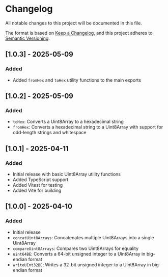 # Changelog

All notable changes to this project will be documented in this file.

The format is based on [Keep a Changelog](https://keepachangelog.com/en/1.0.0/),
and this project adheres to [Semantic Versioning](https://semver.org/spec/v2.0.0.html).

## [1.0.3] - 2025-05-09

### Added

- Added `fromHex` and `toHex` utility functions to the main exports

## [1.0.2] - 2025-05-09

### Added

- `toHex`: Converts a Uint8Array to a hexadecimal string
- `fromHex`: Converts a hexadecimal string to a Uint8Array with support for odd-length strings and whitespace

## [1.0.1] - 2025-04-11

### Added

- Initial release with basic Uint8Array utility functions
- Added TypeScript support
- Added Vitest for testing
- Added Vite for building

## [1.0.0] - 2025-04-10

### Added

- Initial release
- `concatUint8Arrays`: Concatenates multiple Uint8Arrays into a single Uint8Array
- `compareUint8Arrays`: Compares two Uint8Arrays for equality
- `uint64BE`: Converts a 64-bit unsigned integer to a Uint8Array in big-endian format
- `writeUInt32BE`: Writes a 32-bit unsigned integer to a Uint8Array in big-endian format
